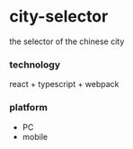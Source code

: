 # city-selector
the selector of the chinese city

### technology
react + typescript + webpack

### platform
* PC
* mobile


